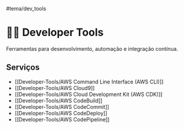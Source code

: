 #tema/dev_tools
# 👨‍💻 Developer Tools

Ferramentas para desenvolvimento, automação e integração contínua.

## Serviços

- [[Developer-Tools/AWS Command Line Interface (AWS CLI)]]
- [[Developer-Tools/AWS Cloud9]]
- [[Developer-Tools/AWS Cloud Development Kit (AWS CDK)]]
- [[Developer-Tools/AWS CodeBuild]]
- [[Developer-Tools/AWS CodeCommit]]
- [[Developer-Tools/AWS CodeDeploy]]
- [[Developer-Tools/AWS CodePipeline]]
